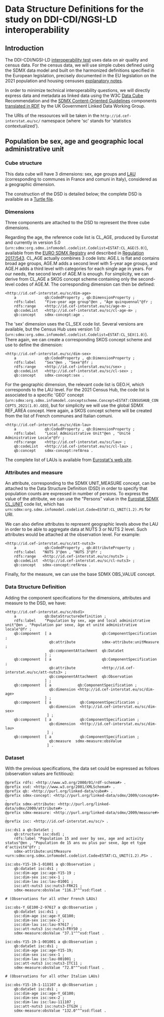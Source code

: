 # Data Structure Definitions for the study on DDI-CDI/NGSI-LD interoperability

## Introduction

The DDI-CDI/NGSI-LD [interoperability test](https://github.com/FranckCo/Statistics-Contextualized/blob/main/test-case-sep.md) uses data on air quality and census data. For the census data, we will use simple cubes defined using the SDMX data model and built on the harmonized definitions specified in the European legislation, precisely documented in the EU legislation on the 2021 population and housing censuses [explanatory notes](https://ec.europa.eu/eurostat/documents/3859598/9670557/KS-GQ-18-010-EN-N.pdf/c3df7fcb-f134-4398-94c8-4be0b7ec0494?t=1552653277000).

In order to minimize technical interoperability questions, we will directly express data and metadata as linked data using the W3C [Data Cube](https://www.w3.org/TR/vocab-data-cube/) Recommendation and the [SDMX Content-Oriented Guidelines](https://sdmx.org/?page_id=4345) components [translated in RDF](https://github.com/UKGovLD/publishing-statistical-data/tree/master/specs/src/main/vocab) by the UK Government Linked Data Working Group.

The URIs of the ressources will be taken in the `http://id.cef-interstat.eu/sc/` namespace (where 'sc' stands for 'statistics contextualized').

## Population be sex, age and geographic local administrative unit

### Cube structure

This data cube will have 3 dimensions: sex, age groups and [LAU](https://ec.europa.eu/eurostat/web/nuts/local-administrative-units) (corresponding to communes in France and comuni in Italy), considered as a geographic dimension.

The construction of the DSD is detailed below; the complete DSD is available as a [Turtle file](sep-dsd-1.ttl).

### Dimensions

Three components are attached to the DSD to represent the three cube dimensions.

Regarding the age, the reference code list is CL_AGE, produced by Eurostat and currently in version 5.0 (`urn:sdmx:org.sdmx.infomodel.codelist.Codelist=ESTAT:CL_AGE(5.0)`), available from the [EURO SDMX Registry](https://webgate.ec.europa.eu/sdmxregistry/) and described in [Regulation 2017/543](https://eur-lex.europa.eu/legal-content/EN/TXT/HTML/?uri=CELEX:32017R0543&from=EN). CL_AGE actually combines 3 code lists: AGE.L is flat and contains broad age groups, AGE.M adds a second level with 5-year age groups, and AGE.H adds a third level with categories for each single age in years. For our needs, the second level of AGE.M is enough. For simplicity, we can derive from CL_AGE a SKOS concept scheme containing only the second-level codes of AGE.M. The corresponding dimension can then be defined:

```
<http://id.cef-interstat.eu/sc/dim-age>
    a             qb:CodedProperty , qb:DimensionProperty ;
    rdfs:label    "Five-year age group"@en , "Âge quinquennal"@fr ;
    rdfs:range    <http://id.cef-interstat.eu/sc/age-m> ;
    qb:codeList   <http://id.cef-interstat.eu/sc/cl-age-m> ;
    qb:concept    sdmx-concept:age .
```

The 'sex' dimension uses the CL_SEX code list. Several versions are available, but the Census Hub uses version 1.0 (`urn:sdmx:org.sdmx.infomodel.codelist.Codelist=ESTAT:CL_SEX(1.0)`). There again, we can create a corresponding SKOS concept scheme and use to define the dimension:

```
<http://id.cef-interstat.eu/sc/dim-sex>
    a             qb:CodedProperty , qb:DimensionProperty ;
    rdfs:label    "Sex"@en , "Sexe"@fr ;
    rdfs:range    <http://id.cef-interstat.eu/sc/sex> ;
    qb:codeList   <http://id.cef-interstat.eu/sc/cl-sex> ;
    qb:concept    sdmx-concept:sex .
```

For the geographic dimension, the relevant code list is GEO.H, which corresponds to the LAU level. For the 2021 Census Hub, the code list is associated to a specific 'GEO' concept (`urn:sdmx:org.sdmx.infomodel.conceptscheme.Concept=ESTAT:CENSUSHUB_CONCEPTS_2021(1.0).GEO`), but for simplicity we will use the global SDMX REF_AREA concept. Here again, a SKOS concept scheme will be created from the list of French communes and Italian comuni.

```
<http://id.cef-interstat.eu/sc/dim-lau>
    a             qb:CodedProperty , qb:DimensionProperty ;
    rdfs:label    "Local Administrative Unit"@en , "Unité Administrative Locale"@fr ;
    rdfs:range    <http://id.cef-interstat.eu/sc/lau> ;
    qb:codeList   <http://id.cef-interstat.eu/sc/cl-lau> ;
    qb:concept    sdmx-concept:refArea .
```

The complete list of LAUs is available from [Eurostat's web site](https://ec.europa.eu/eurostat/en/web/nuts/local-administrative-units).

### Attributes and measure

An attribute, corresponding to the SDMX UNIT_MEASURE concept, can be attached to the Data Structure Definition (DSD) in order to specify that population counts are expressed in number of persons. To express the value of the attribute, we can use the "Persons" value in the [Eurostat SDMX CL_UNIT](https://registry.sdmx.org/ws/public/sdmxapi/rest/codelist/ESTAT/CL_UNIT/1.2) code list, which has `urn:sdmx:org.sdmx.infomodel.codelist.Code=ESTAT:CL_UNIT(1.2).PS` for URI.

We can also define attributes to represent geographic levels above the LAU in order to be able to aggregate data at NUTS 3 or NUTS 2 level. Such attributes would be attached at the observation level. For example:

```
<http://id.cef-interstat.eu/sc/att-nuts3>
    a             qb:CodedProperty , qb:AttributeProperty ;
    rdfs:label   "NUTS 3"@en , "NUTS 3"@fr ;
    rdfs:range   <http://id.cef-interstat.eu/sc/nuts3> ;
    qb:codeList  <http://id.cef-interstat.eu/sc/cl-nuts3> ;
    qb:concept   sdmx-concept:refArea .
```

Finally, for the measure, we can use the base SDMX OBS_VALUE concept.

### Data Structure Definition

Adding the component specifications for the dimensions, attributes and measure to the DSD, we have:

```
<http://id.cef-interstat.eu/sc/dsd1>
    a             qb:DataStructureDefinition ;
    rdfs:label    "Population by sex, age and local administrative unit"@en , "Population par sexe, âge et unité administrative locale"@fr ;
    qb:component  [ a                       qb:ComponentSpecification ;
                    qb:attribute            sdmx-attribute:unitMeasure ;
                    qb:componentAttachment  qb:DataSet
                  ] ;
    qb:component  [ a                       qb:ComponentSpecification ;
                    qb:attribute            <http://id.cef-interstat.eu/sc/att-nuts3> ;
                    qb:componentAttachment  qb:Observation
                  ] ;
    qb:component  [ a            qb:ComponentSpecification ;
                    qb:dimension <http://id.cef-interstat.eu/sc/dim-age>
                  ] ;
    qb:component  [ a             qb:ComponentSpecification ;
                    qb:dimension  <http://id.cef-interstat.eu/sc/dim-sex>
                   ] ;
    qb:component  [ a             qb:ComponentSpecification ;
                    qb:dimension  <http://id.cef-interstat.eu/sc/dim-lau>
                   ] ;
    qb:component  [ a             qb:ComponentSpecification ;
                    qb:measure  sdmx-measure:obsValue
                   ] .
```

### Dataset

With the previous specifications, the data set could be expressed as follows (observation values are fictitious):

```
@prefix rdfs: <http://www.w3.org/2000/01/rdf-schema#> .
@prefix xsd: <http://www.w3.org/2001/XMLSchema#> .
@prefix qb: <http://purl.org/linked-data/cube#> .
@prefix sdmx-concept: <http://purl.org/linked-data/sdmx/2009/concept#> .
@prefix sdmx-attribute: <http://purl.org/linked-data/sdmx/2009/attribute#> .
@prefix sdmx-measure: <http://purl.org/linked-data/sdmx/2009/measure#> .
@prefix isc: <http://id.cef-interstat.eu/sc/> .

isc:ds1 a qb:DataSet ;
    qb:structure isc:dsd1 ;
    rdfs:label "Population 15 and over by sex, age and activity status"@en , "Population de 15 ans ou plus par sexe, âge et type d'activité"@fr ;
    sdmx-attribute:unitMeasure <urn:sdmx:org.sdmx.infomodel.codelist.Code=ESTAT:CL_UNIT(1.2).PS> .

isc:obs-Y15-19-1-01001 a qb:Observation ;
    qb:dataSet isc:ds1 ;
    isc:dim-age isc:age-Y15-19 ;
    isc:dim-sex isc:sex-1 ;
    isc:dim-lau isc:lau-01001 ;
    isc:att-nuts3 isc:nuts3-FRK21 ;
    sdmx-measure:obsValue "116.3"^^xsd:float .

# (Observations for all other French LAUs)

isc:obs-Y_GE100-2-97617 a qb:Observation ;
    qb:dataSet isc:ds1 ;
    isc:dim-age isc:age-Y_GE100;
    isc:dim-sex isc:sex-2 ;
    isc:dim-lau isc:lau-97617 ;
    isc:att-nuts3 isc:nuts3-FRY50 ;
    sdmx-measure:obsValue "37.1"^^xsd:float .

isc:obs-Y15-19-1-001001 a qb:Observation ;
    qb:dataSet isc:ds1 ;
    isc:dim-age isc:age-Y15-19;
    isc:dim-sex isc:sex-1 ;
    isc:dim-lau isc:lau-001001 ;
    isc:att-nuts3 isc:nuts3-ITC11 ;
    sdmx-measure:obsValue "72.8"^^xsd:float .

# (Observations for all other Italian LAUs)

isc:obs-Y15-19-1-111107 a qb:Observation ;
    qb:dataSet isc:ds1 ;
    isc:dim-age isc:age-Y_GE100;
    isc:dim-sex isc:sex-2 ;
    isc:dim-lau isc:lau-111107 ;
    isc:att-nuts3 isc:nuts3-ITG2H ;
    sdmx-measure:obsValue "132.0"^^xsd:float .
```
